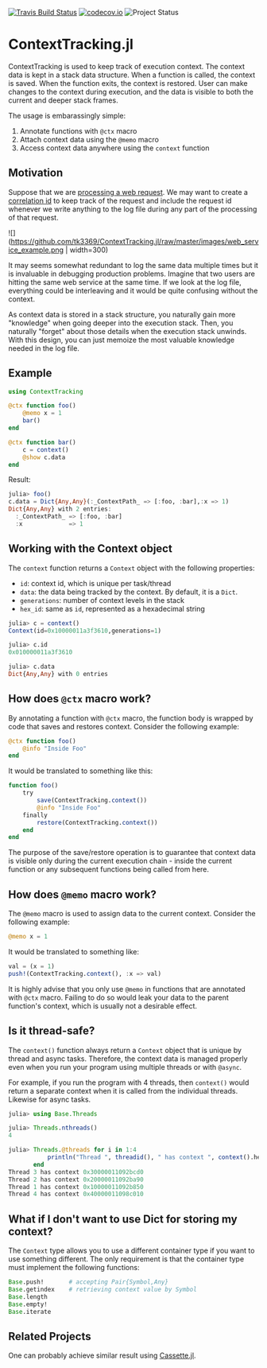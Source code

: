 [![Travis Build Status](https://travis-ci.org/tk3369/ContextTracking.jl.svg?branch=master)](https://travis-ci.org/tk3369/ContextTracking.jl)
[![codecov.io](http://codecov.io/github/tk3369/ContextTracking.jl/coverage.svg?branch=master)](http://codecov.io/github/tk3369/ContextTracking.jl?branch=master)
![Project Status](https://img.shields.io/badge/status-maturing-green)

# ContextTracking.jl

ContextTracking is used to keep track of execution context.  The context data is kept in a stack data structure.  When a function is called, the context is saved.  When the function exits, the context is restored.  User can make changes to the context during execution, and the data is visible to both the current and deeper stack frames.  

The usage is embarassingly simple:
1. Annotate functions with `@ctx` macro
2. Attach context data using the `@memo` macro
3. Access context data anywhere using the `context` function

## Motivation

Suppose that we are [processing a web request](images/web_service_example.png).  We may want to create a [correlation id](https://blog.rapid7.com/2016/12/23/the-value-of-correlation-ids/) to keep track of the request and include the request id whenever we write anything to the log file during any part of the processing of that request.

![](https://github.com/tk3369/ContextTracking.jl/raw/master/images/web_service_example.png | width=300)

It may seems somewhat redundant to log the same data multiple times but it is invaluable in debugging production problems.  Imagine that two users are hitting the same web service at the same time.  If we look at the log file, everything could be interleaving and it would be quite confusing without the context.

As context data is stored in a stack structure, you naturally gain more "knowledge" when going deeper into the execution stack. Then, you naturally "forget" about those details when the execution stack unwinds.  With this design, you can just memoize the most valuable knowledge needed in the log file.

## Example

```julia
using ContextTracking

@ctx function foo()
    @memo x = 1
    bar()
end

@ctx function bar()
    c = context()
    @show c.data
end
```

Result:
```julia
julia> foo()
c.data = Dict{Any,Any}(:_ContextPath_ => [:foo, :bar],:x => 1)
Dict{Any,Any} with 2 entries:
  :_ContextPath_ => [:foo, :bar]
  :x             => 1
```

## Working with the Context object

The `context` function returns a `Context` object with the following properties:

- `id`: context id, which is unique per task/thread
- `data`: the data being tracked by the context.  By default, it is a `Dict`.
- `generations`: number of context levels in the stack
- `hex_id`: same as `id`, represented as a hexadecimal string

```julia
julia> c = context()
Context(id=0x10000011a3f3610,generations=1)

julia> c.id
0x010000011a3f3610

julia> c.data
Dict{Any,Any} with 0 entries
```

## How does `@ctx` macro work?

By annotating a function with `@ctx` macro, the function body is wrapped by code that saves and restores context.  Consider the following example:

```julia
@ctx function foo()
    @info "Inside Foo"
end
```

It would be translated to something like this:

```julia
function foo()
    try
        save(ContextTracking.context())
        @info "Inside Foo"
    finally
        restore(ContextTracking.context())
    end
end
```

The purpose of the save/restore operation is to guarantee that context data is visible only during the current execution chain - inside the current function or any subsequent functions being called from here.

## How does `@memo` macro work?

The `@memo` macro is used to assign data to the current context.  Consider the following example:

```julia
@memo x = 1
```

It would be translated to something like:

```julia
val = (x = 1)
push!(ContextTracking.context(), :x => val)
```

It is highly advise that you only use `@memo` in functions that are annotated with `@ctx` macro.  Failing to do so would leak your data to the parent function's context, which is usually not a desirable effect.

## Is it thread-safe?

The `context()` function always return a `Context` object that is unique by thread and async tasks.
Therefore, the context data is managed properly even when you run your program using multiple
threads or with `@async`.

For example, if you run the program with 4 threads, then `context()` would return a separate
context when it is called from the individual threads.  Likewise for async tasks.

```julia
julia> using Base.Threads

julia> Threads.nthreads()
4

julia> Threads.@threads for i in 1:4
           println("Thread ", threadid(), " has context ", context().hex_id)
       end
Thread 3 has context 0x30000011092bcd0
Thread 2 has context 0x20000011092ba90
Thread 1 has context 0x10000011092b850
Thread 4 has context 0x40000011098c010
```

## What if I don't want to use Dict for storing my context?

The `Context` type allows you to use a different container type if you want to use something
different.  The only requirement is that the container type must implement the following functions:

```julia
Base.push!       # accepting Pair{Symbol,Any}
Base.getindex    # retrieving context value by Symbol
Base.length
Base.empty!
Base.iterate
```

## Related Projects

One can probably achieve similar result using [Cassette.jl](https://github.com/jrevels/Cassette.jl).
